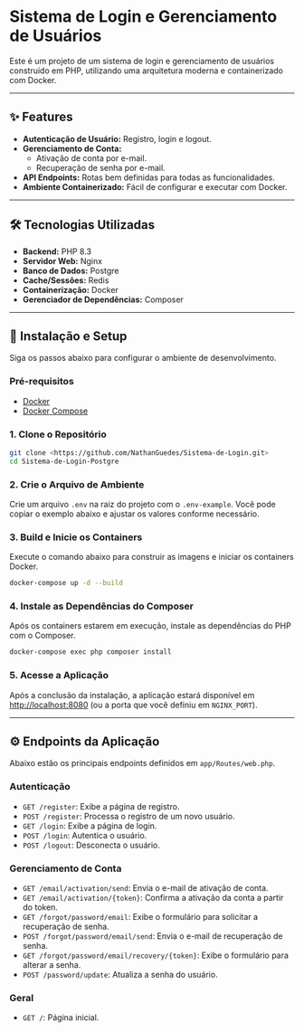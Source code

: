 # Sistema de Login e Gerenciamento de Usuários

Este é um projeto de um sistema de login e gerenciamento de usuários construído em PHP, utilizando uma arquitetura moderna e containerizado com Docker.

---

## ✨ Features

- **Autenticação de Usuário:** Registro, login e logout.
- **Gerenciamento de Conta:**
  - Ativação de conta por e-mail.
  - Recuperação de senha por e-mail.
- **API Endpoints:** Rotas bem definidas para todas as funcionalidades.
- **Ambiente Containerizado:** Fácil de configurar e executar com Docker.

---

## 🛠️ Tecnologias Utilizadas

- **Backend:** PHP 8.3
- **Servidor Web:** Nginx
- **Banco de Dados:** Postgre
- **Cache/Sessões:** Redis
- **Containerização:** Docker
- **Gerenciador de Dependências:** Composer

---

## 🚀 Instalação e Setup

Siga os passos abaixo para configurar o ambiente de desenvolvimento.

### Pré-requisitos

- [Docker](https://www.docker.com/get-started)
- [Docker Compose](https://docs.docker.com/compose/install/)

### 1. Clone o Repositório

```bash
git clone <https://github.com/NathanGuedes/Sistema-de-Login.git>
cd Sistema-de-Login-Postgre
```

### 2. Crie o Arquivo de Ambiente

Crie um arquivo `.env` na raiz do projeto com o `.env-example`. Você pode copiar o exemplo abaixo e ajustar os valores conforme necessário.

### 3. Build e Inicie os Containers

Execute o comando abaixo para construir as imagens e iniciar os containers Docker.

```bash
docker-compose up -d --build
```

### 4. Instale as Dependências do Composer

Após os containers estarem em execução, instale as dependências do PHP com o Composer.

```bash
docker-compose exec php composer install
```

### 5. Acesse a Aplicação

Após a conclusão da instalação, a aplicação estará disponível em [http://localhost:8080](http://localhost:8080) (ou a porta que você definiu em `NGINX_PORT`).

---

## ⚙️ Endpoints da Aplicação

Abaixo estão os principais endpoints definidos em `app/Routes/web.php`.

### Autenticação
- `GET /register`: Exibe a página de registro.
- `POST /register`: Processa o registro de um novo usuário.
- `GET /login`: Exibe a página de login.
- `POST /login`: Autentica o usuário.
- `POST /logout`: Desconecta o usuário.

### Gerenciamento de Conta
- `GET /email/activation/send`: Envia o e-mail de ativação de conta.
- `GET /email/activation/{token}`: Confirma a ativação da conta a partir do token.
- `GET /forgot/password/email`: Exibe o formulário para solicitar a recuperação de senha.
- `POST /forgot/password/email/send`: Envia o e-mail de recuperação de senha.
- `GET /forgot/password/email/recovery/{token}`: Exibe o formulário para alterar a senha.
- `POST /password/update`: Atualiza a senha do usuário.

### Geral
- `GET /`: Página inicial.
